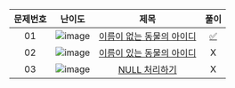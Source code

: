 |문제번호|난이도|제목|풀이|
|:---:|:---:|:---:|:---:|
|01|![image](https://user-images.githubusercontent.com/68424403/176992717-e1a57e02-8e8e-4f82-9ec8-27fff35dc4f7.png)|[이름이 없는 동물의 아이디](https://school.programmers.co.kr/learn/courses/30/lessons/59039)|[✅](https://github.com/kimdaeyeobbb/Computer-Science/blob/main/Database/Coding%20Test/Programmers/IS%20NULL/unnamed%20animals%20id.sql)|
|02|![image](https://user-images.githubusercontent.com/68424403/176992717-e1a57e02-8e8e-4f82-9ec8-27fff35dc4f7.png)|[이름이 있는 동물의 아이디](https://school.programmers.co.kr/learn/courses/30/lessons/59407)|X|
|03|![image](https://user-images.githubusercontent.com/68424403/188271247-115b904d-2f51-4791-8f3e-af4bfe5a872c.png)|[NULL 처리하기](https://school.programmers.co.kr/learn/courses/30/lessons/59410)|X|
